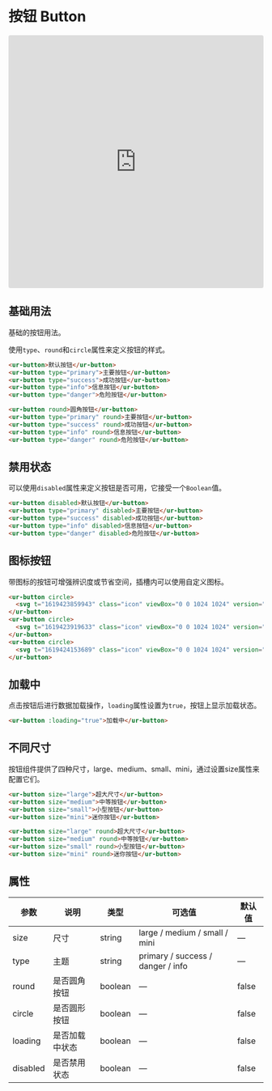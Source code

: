 # 按钮 Button

<iframe src="https://codesandbox.io/embed/button-3pllo?fontsize=14&hidenavigation=1&module=%2Fsrc%2Fcomponents%2Fbutton.vue&theme=dark"
     style="width:100%; height:500px; border:0; border-radius: 4px; overflow:hidden;"
     title="button"
     allow="accelerometer; ambient-light-sensor; camera; encrypted-media; geolocation; gyroscope; hid; microphone; midi; payment; usb; vr; xr-spatial-tracking"
     sandbox="allow-forms allow-modals allow-popups allow-presentation allow-same-origin allow-scripts"
   ></iframe>

## 基础用法

基础的按钮用法。

使用`type`、`round`和`circle`属性来定义按钮的样式。

```html
<ur-button>默认按钮</ur-button>
<ur-button type="primary">主要按钮</ur-button>
<ur-button type="success">成功按钮</ur-button>
<ur-button type="info">信息按钮</ur-button>
<ur-button type="danger">危险按钮</ur-button>

<ur-button round>圆角按钮</ur-button>
<ur-button type="primary" round>主要按钮</ur-button>
<ur-button type="success" round>成功按钮</ur-button>
<ur-button type="info" round>信息按钮</ur-button>
<ur-button type="danger" round>危险按钮</ur-button>
```
## 禁用状态

可以使用`disabled`属性来定义按钮是否可用，它接受一个`Boolean`值。

```html
<ur-button disabled>默认按钮</ur-button>
<ur-button type="primary" disabled>主要按钮</ur-button>
<ur-button type="success" disabled>成功按钮</ur-button>
<ur-button type="info" disabled>信息按钮</ur-button>
<ur-button type="danger" disabled>危险按钮</ur-button>
```
## 图标按钮

带图标的按钮可增强辨识度或节省空间，插槽内可以使用自定义图标。

```html
<ur-button circle>
  <svg t="1619423859943" class="icon" viewBox="0 0 1024 1024" version="1.1" xmlns="http://www.w3.org/2000/svg" p-id="7273" width="20" height="20"><path d="M1004.79998 1004.799969c-25.599999 25.599999-63.999998 25.599999-89.599997 0l-198.399994-198.399994c-172.799995 127.999996-409.599987 121.599996-569.599982-25.599999-179.199994-166.399995-191.999994-460.799986-19.199999-639.99998 172.799995-179.199994 460.799986-185.599994 639.99998-6.4 159.999995 159.999995 172.799995 409.599987 38.399999 582.399982l198.399994 198.399994C1030.399979 940.799971 1030.399979 979.199969 1004.79998 1004.799969zM703.999989 262.399992c-127.999996-179.199994-390.399988-179.199994-518.399984 0-83.199997 108.799997-83.199997 268.799992 0 377.599988 127.999996 179.199994 390.399988 179.199994 518.399984 0C787.199987 524.799984 787.199987 371.199988 703.999989 262.399992z" p-id="7274" fill="#707070"></path></svg>
</ur-button>
<ur-button circle>
  <svg t="1619423919633" class="icon" viewBox="0 0 1024 1024" version="1.1" xmlns="http://www.w3.org/2000/svg" p-id="9794" width="20" height="20"><path d="M843.693959 293.609061 425.255869 712.056362 186.145026 472.947566 66.579883 592.504522 425.255869 951.165158 963.260126 413.174204Z" p-id="9795" fill="#707070"></path></svg>
</ur-button>
<ur-button circle>
  <svg t="1619424153689" class="icon" viewBox="0 0 1024 1024" version="1.1" xmlns="http://www.w3.org/2000/svg" p-id="2092" width="20" height="20"><path d="M73.808006 943.607018 73.808006 878.910531l0-64.696488 0-64.696488 97.040127 0 0 64.696488 679.270654 0 0-64.696488 97.04115 0 0 64.696488 0 64.696488 0 64.696488L73.808006 943.607018 73.808006 943.607018zM170.848133 361.363188l226.425939 3.298116L397.274072 70.248947l226.425939 0 0 291.218618 226.424916-0.097214L513.971911 717.180056 170.848133 361.363188 170.848133 361.363188z" p-id="2093" fill="#707070"></path></svg>
</ur-button>
```


## 加载中

点击按钮后进行数据加载操作，`loading`属性设置为`true`，按钮上显示加载状态。

```html
<ur-button :loading="true">加载中</ur-button>
```
## 不同尺寸

按钮组件提供了四种尺寸，large、medium、small、mini，通过设置size属性来配置它们。

```html
<ur-button size="large">超大尺寸</ur-button>
<ur-button size="medium">中等按钮</ur-button>
<ur-button size="small">小型按钮</ur-button>
<ur-button size="mini">迷你按钮</ur-button>

<ur-button size="large" round>超大尺寸</ur-button>
<ur-button size="medium" round>中等按钮</ur-button>
<ur-button size="small" round>小型按钮</ur-button>
<ur-button size="mini" round>迷你按钮</ur-button>
```
## 属性
| 参数      | 说明    | 类型      | 可选值       | 默认值   |
|---------- |-------- |---------- |-------------  |-------- |
| size     | 尺寸   | string  |   large / medium / small / mini |    —     |
| type     | 主题 | string    |   primary / success / danger / info |     —    |
| round     | 是否圆角按钮   | boolean    | — | false   |
| circle     | 是否圆形按钮   | boolean    | — | false   |
| loading     | 是否加载中状态   | boolean    | — | false   |
| disabled  | 是否禁用状态    | boolean   | —   | false   |